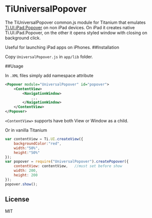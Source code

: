 # TiUniversalPopover

The TiUniversalPopover common.js module for Titanium that emulates [Ti.UI.iPad.Popover](http://docs.appcelerator.com/titanium/3.0/#!/api/Titanium.UI.iPad.Popover) on non iPad devices. On iPad it creates native Ti.UI.iPad.Popover, on the other it opens styled window with closing on background click. 

Useful for launching iPad apps on iPhones.
##Installation

Copy `UniversalPopover.js` in `app/lib` folder.

##Usage

In `.XML` files simply add namespace attribute
```xml
<Popover module="UniversalPopover" id="popover">
    <ContentView>
        <NavigationWindow>
            ...
        </NaigationWindow>
    </ContentView>
</Popover>
```
`<ContentView>` supports have both View or Window as a child.

Or in vanilla Titanium
```js
var contentView = Ti.UI.createView({
    backgroundColor:"red",
    width:"50%",
    height:"50%"
});
var popover = require("UniversalPopover").createPopover({
    contentView: contentView,   //must set before show
    width: 200,
    height: 200
});
popover.show();    
```

License
----
MIT